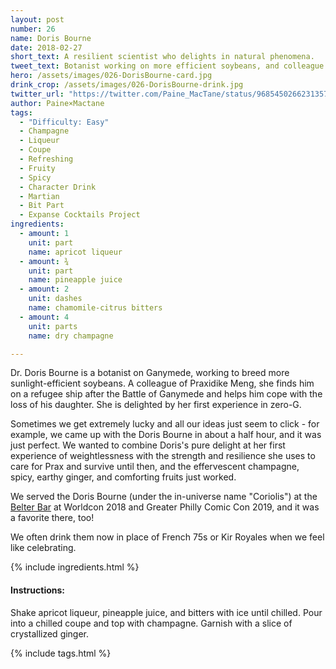 ```yaml
---
layout: post
number: 26
name: Doris Bourne
date: 2018-02-27
short_text: A resilient scientist who delights in natural phenomena.
tweet_text: Botanist working on more efficient soybeans, and colleague of Praxidike Meng who tries to encourage him to look forward after the Battle of Ganymede.
hero: /assets/images/026-DorisBourne-card.jpg
drink_crop: /assets/images/026-DorisBourne-drink.jpg
twitter_url: "https://twitter.com/Paine_MacTane/status/968545026623135744"
author: Paine×Mactane
tags: 
  - "Difficulty: Easy"
  - Champagne
  - Liqueur
  - Coupe
  - Refreshing
  - Fruity
  - Spicy
  - Character Drink
  - Martian
  - Bit Part
  - Expanse Cocktails Project
ingredients:
  - amount: 1
    unit: part
    name: apricot liqueur
  - amount: ¾
    unit: part
    name: pineapple juice
  - amount: 2
    unit: dashes
    name: chamomile-citrus bitters
  - amount: 4
    unit: parts
    name: dry champagne

---
```


Dr. Doris Bourne is a botanist on Ganymede, working to breed more sunlight-efficient soybeans. A colleague of Praxidike Meng, she finds him on a refugee ship after the Battle of Ganymede and helps him cope with the loss of his daughter.  She is delighted by her first experience in zero-G. 

Sometimes we get extremely lucky and all our ideas just seem to click - for example, we came up with the Doris Bourne in about a half hour, and it was just perfect. We wanted to combine Doris's pure delight at her first experience of weightlessness with the strength and resilience she uses to care for Prax and survive until then, and the effervescent champagne, spicy, earthy ginger, and comforting fruits just worked. 

We served the Doris Bourne (under the in-universe name "Coriolis") at the [Belter Bar](http://twitter.com/BelterBar) at Worldcon 2018 and Greater Philly Comic Con 2019, and it was a favorite there, too! 

We often drink them now in place of French 75s or Kir Royales when we feel like celebrating. 

{% include ingredients.html %}

#### Instructions:

Shake apricot liqueur, pineapple juice, and bitters with ice until chilled. Pour into a chilled coupe and top with champagne. Garnish with a slice of crystallized ginger.

{% include tags.html %}
